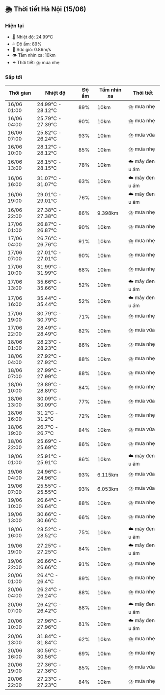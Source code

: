 ## 🌦️ Thời tiết Hà Nội (15/06)

### Hiện tại

- 🌡️ Nhiệt độ: 24.99℃
- 💦 Độ ẩm: 89%
- 💨 Sức gió: 0.86m/s
- 👁️ Tầm nhìn xa: 10km
- ☂️ Thời tiết: ⛈️ mưa nhẹ

### Sắp tới

| Thời gian | Nhiệt độ | Độ ẩm | Tầm nhìn xa | Thời tiết |
| --- | --- | --- | --- | --- |
| 16/06 01:00 | 24.99℃ - 28.12℃ | 89% | 10km | ⛈️ mưa nhẹ |
| 16/06 04:00 | 25.79℃ - 27.39℃ | 90% | 10km | ⛈️ mưa nhẹ |
| 16/06 07:00 | 25.82℃ - 26.24℃ | 93% | 10km | ⛈️ mưa vừa |
| 16/06 10:00 | 28.12℃ - 28.12℃ | 85% | 10km | ⛈️ mưa nhẹ |
| 16/06 13:00 | 28.15℃ - 28.15℃ | 78% | 10km | ☁️ mây đen u ám |
| 16/06 16:00 | 31.07℃ - 31.07℃ | 63% | 10km | ☁️ mây đen u ám |
| 16/06 19:00 | 29.01℃ - 29.01℃ | 76% | 10km | ☁️ mây đen u ám |
| 16/06 22:00 | 27.38℃ - 27.38℃ | 86% | 9.398km | ⛈️ mưa nhẹ |
| 17/06 01:00 | 26.87℃ - 26.87℃ | 90% | 10km | ⛈️ mưa nhẹ |
| 17/06 04:00 | 26.76℃ - 26.76℃ | 91% | 10km | ⛈️ mưa nhẹ |
| 17/06 07:00 | 27.01℃ - 27.01℃ | 90% | 10km | ⛈️ mưa nhẹ |
| 17/06 10:00 | 31.99℃ - 31.99℃ | 68% | 10km | ⛈️ mưa nhẹ |
| 17/06 13:00 | 35.66℃ - 35.66℃ | 52% | 10km | ☁️ mây đen u ám |
| 17/06 16:00 | 35.44℃ - 35.44℃ | 52% | 10km | ☁️ mây đen u ám |
| 17/06 19:00 | 30.79℃ - 30.79℃ | 71% | 10km | ⛈️ mưa nhẹ |
| 17/06 22:00 | 28.49℃ - 28.49℃ | 82% | 10km | ⛈️ mưa vừa |
| 18/06 01:00 | 28.23℃ - 28.23℃ | 86% | 10km | ⛈️ mưa nhẹ |
| 18/06 04:00 | 27.92℃ - 27.92℃ | 88% | 10km | ⛈️ mưa nhẹ |
| 18/06 07:00 | 27.99℃ - 27.99℃ | 88% | 10km | ⛈️ mưa nhẹ |
| 18/06 10:00 | 28.89℃ - 28.89℃ | 84% | 10km | ⛈️ mưa nhẹ |
| 18/06 13:00 | 30.09℃ - 30.09℃ | 77% | 10km | ⛈️ mưa vừa |
| 18/06 16:00 | 31.2℃ - 31.2℃ | 72% | 10km | ⛈️ mưa nhẹ |
| 18/06 19:00 | 26.7℃ - 26.7℃ | 84% | 10km | ⛈️ mưa vừa |
| 18/06 22:00 | 25.69℃ - 25.69℃ | 86% | 10km | ⛈️ mưa nhẹ |
| 19/06 01:00 | 25.91℃ - 25.91℃ | 86% | 10km | ☁️ mây đen u ám |
| 19/06 04:00 | 24.96℃ - 24.96℃ | 93% | 6.115km | ⛈️ mưa vừa |
| 19/06 07:00 | 25.55℃ - 25.55℃ | 93% | 6.053km | ⛈️ mưa vừa |
| 19/06 10:00 | 26.64℃ - 26.64℃ | 88% | 10km | ⛈️ mưa nhẹ |
| 19/06 13:00 | 30.66℃ - 30.66℃ | 66% | 10km | ⛈️ mưa nhẹ |
| 19/06 16:00 | 28.52℃ - 28.52℃ | 75% | 10km | ☁️ mây đen u ám |
| 19/06 19:00 | 27.25℃ - 27.25℃ | 84% | 10km | ☁️ mây đen u ám |
| 19/06 22:00 | 26.66℃ - 26.66℃ | 91% | 10km | ⛈️ mưa nhẹ |
| 20/06 01:00 | 26.4℃ - 26.4℃ | 89% | 10km | ⛈️ mưa nhẹ |
| 20/06 04:00 | 26.24℃ - 26.24℃ | 88% | 10km | ⛈️ mưa nhẹ |
| 20/06 07:00 | 26.42℃ - 26.42℃ | 88% | 10km | ☁️ mây đen u ám |
| 20/06 10:00 | 27.96℃ - 27.96℃ | 81% | 10km | ☁️ mây đen u ám |
| 20/06 13:00 | 31.84℃ - 31.84℃ | 62% | 10km | ⛈️ mưa nhẹ |
| 20/06 16:00 | 30.56℃ - 30.56℃ | 69% | 10km | ⛈️ mưa nhẹ |
| 20/06 19:00 | 27.36℃ - 27.36℃ | 85% | 10km | ⛈️ mưa vừa |
| 20/06 22:00 | 27.23℃ - 27.23℃ | 84% | 10km | ⛈️ mưa nhẹ |
